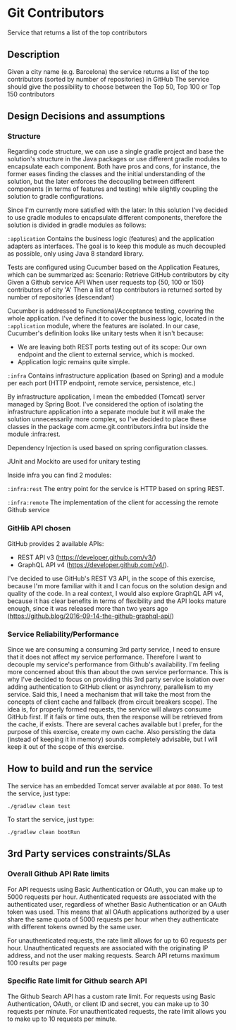# Git Contributors
Service that returns a list of the top contributors

## Description
Given a city name (e.g. Barcelona) the service returns a list of the top contributors
(sorted by number of repositories) in GitHub
The service should give the possibility to choose between the Top 50, Top 100 or Top
150 contributors

## Design Decisions and assumptions
### Structure
Regarding code structure, we can use a single gradle project and base the solution's structure in the Java packages 
or use different gradle modules to encapsulate each component. Both have pros and cons, for instance, 
the former eases finding the classes and the initial understanding of the solution, 
but the later enforces the decoupling between different components (in terms of features and testing) 
while slightly coupling the solution to gradle configurations.

Since I'm currently more satisfied with the later: In this solution I've decided to use gradle modules 
to encapsulate different components, therefore the solution is divided in gradle modules as follows:

```:application``` Contains the business logic (features) and the application adapters as interfaces. 
The goal is to keep this module as much decoupled as possible, only using Java 8 standard library.

Tests are configured using Cucumber based on the Application Features, which can be summarized as:
  Scenario: Retrieve GitHub contributors by city
    Given a Github service API
    When user requests top {50, 100 or 150} contributors of city 'A'
    Then a list of top contributors ia returned sorted by number of repositories (descendant)

Cucumber is addressed to Functional/Acceptance testing, covering the whole application. I've defined it to cover 
the business logic, located in the ```:application``` module, where the features are isolated.
In our case, Cucumber's definition looks like unitary tests when it isn't because:
 - We are leaving both REST ports testing out of its scope: Our own endpoint and the client to external service, which is mocked. 
 - Application logic remains quite simple.

```:infra``` Contains infrastructure application (based on Spring) and a module per each port (HTTP endpoint, 
remote service, persistence, etc.)

By infrastructure application, I mean the embedded (Tomcat) server managed by Spring Boot. 
I've considered the option of isolating the infrastructure application into a separate module 
but it will make the solution unnecessarily more complex, so I've decided to place these classes in the package
com.acme.git.contributors.infra but inside the module :infra:rest. 

Dependency Injection is used based on spring configuration classes.

JUnit and Mockito are used for unitary testing

Inside infra you can find 2 modules:

```:infra:rest``` The entry point for the service is HTTP based on spring REST.

```:infra:remote``` The implementation of the client for accessing the remote Github service 

### GitHib API chosen
GitHub provides 2 available APIs: 
- REST API v3 (https://developer.github.com/v3/)
- GraphQL API v4 (https://developer.github.com/v4/).

I've decided to use GitHub's REST V3 API, in the scope of this exercise, because I'm more familiar with it 
and I can focus on the solution design and quality of the code.
In a real context, I would also explore GraphQL API v4, because it has clear benefits in terms of flexibility 
and the API looks mature enough, since it was released more than two years ago 
(https://github.blog/2016-09-14-the-github-graphql-api/)   

### Service Reliability/Performance
Since we are consuming a consuming 3rd party service, I need to ensure that it does not affect my service performance.
Therefore I want to decouple my service's performance from Github's availability. 
I'm feeling more concerned about this than about the own service performance. This is why I've decided to focus on 
providing this 3rd party service isolation over adding authentication to GitHub client or asynchrony, parallelism to my service.
Said this, I need a mechanism that will take the most from the concepts of client cache and fallback (from circuit breakers scope).
The idea is, for properly formed requests, the service will always consume GitHub first. If it fails or time outs, then 
the response will be retrieved from the cache, if exists.
There are several caches available but I prefer, for the purpose of this exercise, create my own cache.
Also persisting the data (instead of keeping it in memory) sounds completely advisable, but I will keep it 
out of the scope of this exercise.

## How to build and run the service
The service has an embedded Tomcat server available at por ```8080```.
To test the service, just type:

```./gradlew clean test```

To start the service, just type:

```./gradlew clean bootRun```

## 3rd Party services constraints/SLAs
### Overall Github API Rate limits

For API requests using Basic Authentication or OAuth, you can make up to 5000 requests per hour. Authenticated requests 
are associated with the authenticated user, regardless of whether Basic Authentication or an OAuth token was used. 
This means that all OAuth applications authorized by a user share the same quota of 5000 requests per hour 
when they authenticate with different tokens owned by the same user.

For unauthenticated requests, the rate limit allows for up to 60 requests per hour. 
Unauthenticated requests are associated with the originating IP address, and not the user making requests.
Search API returns maximum 100 results per page

### Specific Rate limit for Github search API

The Github Search API has a custom rate limit. For requests using Basic Authentication, OAuth, or client ID and secret, 
you can make up to 30 requests per minute. For unauthenticated requests, the rate limit allows you to make up to 10 requests per minute.

